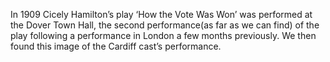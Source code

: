 

In 1909 Cicely Hamilton’s play ‘How the Vote Was Won’ was performed at the Dover Town Hall, the second performance(as far as we can find) of the play following a performance in London a few months previously. We then found this image of the Cardiff cast’s performance.
